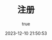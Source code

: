 ---
pageComponent:
  name: Register
title: 注册
date: 2023-12-10 21:50:53
permalink: /register/
sidebar: false
article: false
comment: false
editLink: false
author:
  name: 廾匸
---